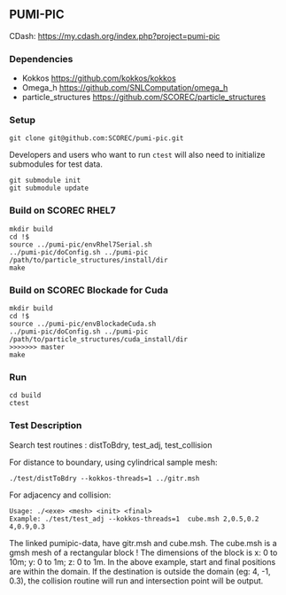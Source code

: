 ## PUMI-PIC

CDash: https://my.cdash.org/index.php?project=pumi-pic

### Dependencies

- Kokkos https://github.com/kokkos/kokkos
- Omega_h https://github.com/SNLComputation/omega_h
- particle_structures https://github.com/SCOREC/particle_structures

### Setup

```
git clone git@github.com:SCOREC/pumi-pic.git
```

Developers and users who want to run `ctest` will also need to initialize
submodules for test data.

```
git submodule init
git submodule update
```

### Build on SCOREC RHEL7

```
mkdir build
cd !$
source ../pumi-pic/envRhel7Serial.sh
../pumi-pic/doConfig.sh ../pumi-pic /path/to/particle_structures/install/dir
make
```

### Build on SCOREC Blockade for Cuda

```
mkdir build
cd !$
source ../pumi-pic/envBlockadeCuda.sh
../pumi-pic/doConfig.sh ../pumi-pic /path/to/particle_structures/cuda_install/dir
>>>>>>> master
make
```

### Run

```
cd build
ctest
```

### Test Description

Search test routines : distToBdry, test_adj, test_collision

For distance to boundary, using cylindrical sample mesh:

```
./test/distToBdry --kokkos-threads=1 ../gitr.msh
```

For adjacency and collision:

```
Usage: ./<exe> <mesh> <init> <final>
Example: ./test/test_adj --kokkos-threads=1  cube.msh 2,0.5,0.2  4,0.9,0.3
```

The linked pumipic-data, have gitr.msh and cube.msh. The cube.msh is a gmsh mesh of a rectangular block !
The dimensions of the block is x: 0 to 10m; y: 0 to 1m; z: 0 to 1m. In the above example, start and final positions are within the domain. If the destination is outside the domain (eg: 4, -1, 0.3), the collision routine will run and intersection point will be output. 
